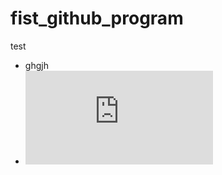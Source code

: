 # fist_github_program
test
* ghgjh
* ![123](http:google.com)
<!--stackedit_data:
eyJoaXN0b3J5IjpbLTE5MTg1NzUzMDhdfQ==
-->